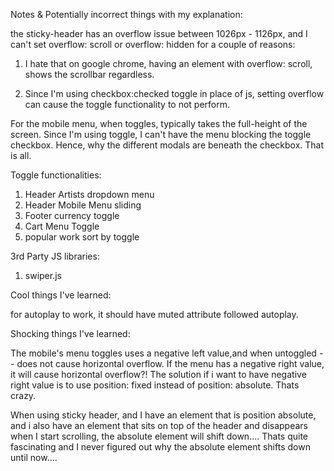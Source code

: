 
Notes & Potentially incorrect things with my explanation:

the sticky-header has an overflow issue 
between 1026px - 1126px, and I can't set overflow: scroll or overflow: hidden for a couple of reasons:

1. I hate that on google chrome, having an element with overflow: scroll, shows the scrollbar regardless. 

2. Since I'm using checkbox:checked toggle in place of js, setting overflow can cause the toggle functionality to not perform. 

For the mobile menu, when toggles, typically takes the full-height of the screen. Since I'm using toggle, I can't have the menu blocking the toggle checkbox. Hence, why the different modals are beneath the checkbox. That is all. 

Toggle functionalities:
1. Header Artists dropdown menu 
2. Header Mobile Menu sliding 
3. Footer currency toggle 
4. Cart Menu Toggle
5. popular work sort by toggle 

3rd Party JS libraries:

1. swiper.js


Cool things I've learned:

for autoplay to work, it should have muted attribute followed autoplay. 

Shocking things I've learned:

The mobile's menu toggles uses a negative left value,and when untoggled -- does not cause horizontal overflow. If the menu has a negative right value, it will cause horizontal overflow?! The solution if i want to have negative right value is to use position: fixed instead of position: absolute. Thats crazy. 

When using sticky header, and I have an element that is position absolute, and i also have an element that sits on top of the header and disappears when I start scrolling, the absolute element will shift down.... 
Thats quite fascinating and I never figured out why the absolute element shifts down until now.... 
